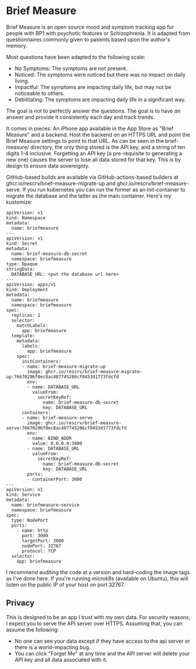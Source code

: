 # Brief Measure

Brief Measure is an open source mood and symptom tracking app for people with BP1 with psychotic
features or Schizophrenia.  It is adapted from questionnaires commonly given to patients based upon
the author's memory.

Most questions have been adapted to the following scale:
- No Symptoms:  The symptoms are not present.
- Noticed:  The symptoms were noticed but there was no impact on daily living.
- Impactful:  The symptoms are impacting daily life, but may not be noticeable to others.
- Debilitating:  The symptoms are impacting daily life in a significant way.

The goal is not to perfectly answer the questions.  The goal is to have _an_ answer and provide it
consistently each day and track trends.

It comes in pieces:  An iPhone app available in the App Store as "Brief Measure" and a backend.
Host the backend on an HTTPS URL and point the Brief Measure settings to point to that URL.  As can
be seen in the brief-measure/ directory, the only thing stored is the API key, and a string of ten
digits 1-4 inclusive.  Forgetting an API key (a pre-requisite to generating a new one) causes the
server to lose all data stored for that key.  This is by design to ensure data sovereignty.

GitHub-based builds are available via GitHub-actions-based builders at
ghcr.io/rescrv/brief-measure-migrate-up and ghcr.io/rescrv/brief-measure-serve.  If you run
kubernetes you can run the former as an init-container to migrate the database and the latter as the
main container.  Here's my kustomize:

```ignore
apiVersion: v1
kind: Namespace
metadata:
  name: briefmeasure
---
apiVersion: v1
kind: Secret
metadata:
  name: brief-measure-db-secret
  namespace: briefmeasure
type: Opaque
stringData:
  DATABASE_URL: <put the database url here>
---
apiVersion: apps/v1
kind: Deployment
metadata:
  name: briefmeasure
  namespace: briefmeasure
spec:
  replicas: 1
  selector:
    matchLabels:
      app: briefmeasure
  template:
    metadata:
      labels:
        app: briefmeasure
    spec:
      initContainers:
      - name: brief-measure-migrate-up
        image: ghcr.io/rescrv/brief-measure-migrate-up:76670296f0ec8ac407745286cf0453d1773fdcfd
        env:
        - name: DATABASE_URL
          valueFrom:
            secretKeyRef:
              name: brief-measure-db-secret
              key: DATABASE_URL
      containers:
      - name: brief-measure-serve
        image: ghcr.io/rescrv/brief-measure-serve:76670296f0ec8ac407745286cf0453d1773fdcfd
        env:
        - name: BIND_ADDR
          value: 0.0.0.0:3000
        - name: DATABASE_URL
          valueFrom:
            secretKeyRef:
              name: brief-measure-db-secret
              key: DATABASE_URL
        ports:
        - containerPort: 3000
---
apiVersion: v1
kind: Service
metadata:
  name: briefmeasure-service
  namespace: briefmeasure
spec:
  type: NodePort
  ports:
    - name: http
      port: 3000
      targetPort: 3000
      nodePort: 32767
      protocol: TCP
  selector:
    app: briefmeasure
```

I recommend auditing the code at a version and hard-coding the image tags as I've done here.  If
you're running microk8s (available on Ubuntu), this will listen on the public IP of your host on
port 32767.

## Privacy

This is designed to be an app I trust with my own data.  For security reasons, I expect you to serve
the API server over HTTPS.  Assuming that, you can assume the following:
- No one can see your data except if they have access to the api server or there is a
  world-impacting bug.
- You can click "Forget Me" at any time and the API server will delete your API key and all data
  associated with it.
